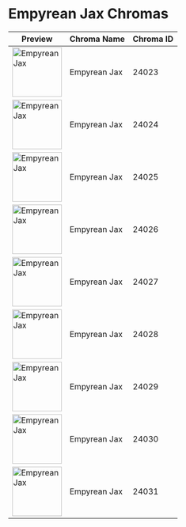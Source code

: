 # Empyrean Jax Chromas

| Preview | Chroma Name | Chroma ID |
|---|---|---|
| <img src='https://raw.communitydragon.org/latest/plugins/rcp-be-lol-game-data/global/default/v1/champion-chroma-images/24/24023.png' alt='Empyrean Jax' width='100'> | Empyrean Jax | 24023 |
| <img src='https://raw.communitydragon.org/latest/plugins/rcp-be-lol-game-data/global/default/v1/champion-chroma-images/24/24024.png' alt='Empyrean Jax' width='100'> | Empyrean Jax | 24024 |
| <img src='https://raw.communitydragon.org/latest/plugins/rcp-be-lol-game-data/global/default/v1/champion-chroma-images/24/24025.png' alt='Empyrean Jax' width='100'> | Empyrean Jax | 24025 |
| <img src='https://raw.communitydragon.org/latest/plugins/rcp-be-lol-game-data/global/default/v1/champion-chroma-images/24/24026.png' alt='Empyrean Jax' width='100'> | Empyrean Jax | 24026 |
| <img src='https://raw.communitydragon.org/latest/plugins/rcp-be-lol-game-data/global/default/v1/champion-chroma-images/24/24027.png' alt='Empyrean Jax' width='100'> | Empyrean Jax | 24027 |
| <img src='https://raw.communitydragon.org/latest/plugins/rcp-be-lol-game-data/global/default/v1/champion-chroma-images/24/24028.png' alt='Empyrean Jax' width='100'> | Empyrean Jax | 24028 |
| <img src='https://raw.communitydragon.org/latest/plugins/rcp-be-lol-game-data/global/default/v1/champion-chroma-images/24/24029.png' alt='Empyrean Jax' width='100'> | Empyrean Jax | 24029 |
| <img src='https://raw.communitydragon.org/latest/plugins/rcp-be-lol-game-data/global/default/v1/champion-chroma-images/24/24030.png' alt='Empyrean Jax' width='100'> | Empyrean Jax | 24030 |
| <img src='https://raw.communitydragon.org/latest/plugins/rcp-be-lol-game-data/global/default/v1/champion-chroma-images/24/24031.png' alt='Empyrean Jax' width='100'> | Empyrean Jax | 24031 |
